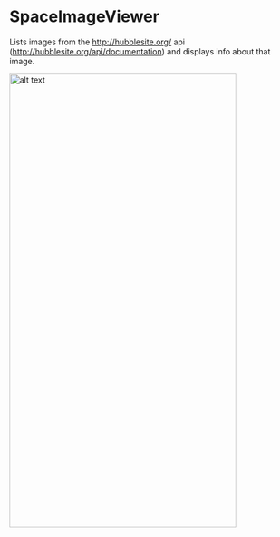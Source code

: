 # SpaceImageViewer
Lists images from the http://hubblesite.org/ api (http://hubblesite.org/api/documentation) and displays info about that image.

<img src="demo.gif" alt="alt text" width="400" height="800">
